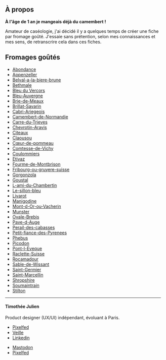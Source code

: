 ## À propos
**À l'âge de 1 an je mangeais déjà du camembert !** 

Amateur de caséologie, j'ai décidé il y a quelques temps de créer une fiche par fromage goûté. J'essaie sans prétention, selon mes connaissances et mes sens, de retranscrire cela dans ces fiches.
## Fromages goûtés
- [Abondance](./Abondance.md)
- [Appenzeller](./Appenzeller.md)
- [Belval-a-la-biere-brune](./Belval-a-la-biere-brune.md)
- [Bethmale](./Bethmale.md)
- [Bleu du Vercors](./Bleu%20du%20Vercors.md)
- [Bleu-Auvergne](./Bleu-Auvergne.md)
- [Brie-de-Meaux](./Brie-de-Meaux.md)
- [Brillat-Savarin](./Brillat-Savarin.md)
- [Cabri-Ariegeois](./Cabri-Ariegeois.md)
- [Camembert-de-Normandie](./Camembert-de-Normandie.md)
- [Carre-du-Trieves](./Carre-du-Trieves.md)
- [Chevrotin-Aravis](./Chevrotin-Aravis.md)
- [Citeaux](./Citeaux.md)
- [Claousou](./Claousou.md)
- [Cœur-de-pommeau](./C%C5%93ur-de-pommeau.md)
- [Comtesse-de-Vichy](./Comtesse-de-Vichy.md)
- [Coulommiers](./Coulommiers.md)
- [Etivaz](./Etivaz.md)
- [Fourme-de-Montbrison](./Fourme-de-Montbrison.md)
- [Fribourg-ou-gruyere-suisse](./Fribourg-ou-gruyere-suisse.md)
- [Gorgonzola](./Gorgonzola.md)
- [Goustal](./Goustal.md)
- [L-ami-du-Chambertin](./L-ami-du-Chambertin.md)
- [Le-sillon-bleu](./Le-sillon-bleu.md)
- [Livarot](./Livarot.md)
- [Manigodine](./Manigodine.md)
- [Mont-d-Or-ou-Vacherin](./Mont-d-Or-ou-Vacherin.md)
- [Munster](./Munster.md)
- [Ovale-Brebis](./Ovale-Brebis.md)
- [Pave-d-Auge](./Pave-d-Auge.md)
- [Perail-des-cabasses](./Perail-des-cabasses.md)
- [Petit-fiance-des-Pyrenees](./Petit-fiance-des-Pyrenees.md)
- [Phebus](./Phebus.md)
- [Picodon](./Picodon.md)
- [Pont-l-Eveque](./Pont-l-Eveque.md)
- [Raclette-Suisse](./Raclette-Suisse.md)
- [Rocamadour](./Rocamadour.md)
- [Sable-de-Wissant](./Sable-de-Wissant.md)
- [Saint-Germier](./Saint-Germier.md)
- [Saint-Marcellin](./Saint-Marcellin.md)
- [Shropshire](./Shropshire.md)
- [Soumaintrain](./Soumaintrain.md)
- [Stilton](./Stilton.md)

---
#### Timothée Julien
Product designer (UX/UI) indépendant, évoluant à Paris.
* <a href="https://timotheejulien.fr" target="_blank">Pixelfed</a>
* <a href="https://bookmarks.timotheejulien.fr/guest/links" target="_blank">Veille</a>
* <a href="https://www.linkedin.com/in/timotheejulien/" target="_blank">Linkedin</a>
- <a href="https://mastodon.timotheejulien.fr/@tim" target="_blank" rel="me">Mastodon</a>
- <a href="https://pixelfed.social/timothee" target="_blank">Pixelfed</a>